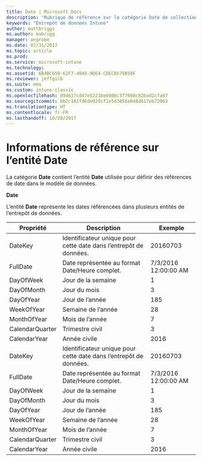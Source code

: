 ```yaml
---
title: Date | Microsoft Docs
description: "Rubrique de référence sur la catégorie Date de collections d’entités dans l’API d’entrepôt de données Intune."
keywords: "Entrepôt de données Intune"
author: mattbriggs
ms.author: mabrigg
manager: angrobe
ms.date: 07/31/2017
ms.topic: article
ms.prod: 
ms.service: microsoft-intune
ms.technology: 
ms.assetid: 6B4BC650-62F7-4049-9DE4-CDECB579B58F
ms.reviewer: jeffgilb
ms.suite: ems
ms.custom: intune-classic
ms.openlocfilehash: 894617cd47e5221be6988c377608c82bad2c7a67
ms.sourcegitcommit: bb2c181fd6de929cf1e5d3856e048d617eb72063
ms.translationtype: HT
ms.contentlocale: fr-FR
ms.lasthandoff: 10/20/2017
---
```

# <a name="reference-for-date-entity"></a>Informations de référence sur l’entité Date

La catégorie **Date** contient l’entité **Date** utilisée pour définir des références de date dans le modèle de données.

**Date**

L’entité **Date** représente les dates référencées dans plusieurs entités de l’entrepôt de données.

| Propriété  | Description | Exemple |
|---------|------------|--------|
| DateKey | Identificateur unique pour cette date dans l’entrepôt de données. | 20160703 |
| FullDate | Date représentée au format Date/Heure complet. | 7/3/2016 12:00:00 AM |
| DayOfWeek | Jour de la semaine | 1 |
| DayOfMonth | Jour du mois | 3 |
| DayOfYear | Jour de l’année | 185 |
| WeekOfYear | Semaine de l’année | 28 |
| MonthOfYear | Mois de l’année | 7 |
| CalendarQuarter | Trimestre civil | 3 |
| CalendarYear | Année civile | 2016 |
| DateKey | Identificateur unique pour cette date dans l’entrepôt de données. | 20160703 |
| FullDate | Date représentée au format Date/Heure complet. | 7/3/2016 12:00:00 AM |
| DayOfWeek | Jour de la semaine | 1 |
| DayOfMonth | Jour du mois | 3 |
| DayOfYear | Jour de l’année | 185 |
| WeekOfYear | Semaine de l’année | 28 |
| MonthOfYear | Mois de l’année | 7 |
| CalendarQuarter | Trimestre civil | 3 |
| CalendarYear | Année civile | 2016 |
